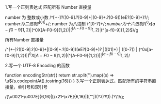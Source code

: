 1.写一个正则表达式 匹配所有 Number 直接量

number 为 整数或小数 /^[+-]?([0-9].?[0-9]+|[0-9]+.?[0-9])(eE?[0-9]+)?$/;
number 为 二进制  /^[01]+$/;
number 为八进制 /^[0-7]+$/;
number 为 十六进制  /(^0x[a-f0-9]{1,2}$)|(^0X[A-F0-9]{1,2}$)|(^[A-F0-9]{1,2}$)|(^[a-f0-9]{1,2}$)/g

所有Number 直接量

/^[+-]?([0-9].?[0-9]+|[0-9]+.?[0-9])(eE?[0-9]+)? |([01]+) | ([0-7]) | (^0x[a-f0-9]{1,2}$)|(^0X[A-F0-9]{1,2}$)|(^[A-F0-9]{1,2}$)|(^[a-f0-9]{1,2}$)/

2.写一个 UTF-8 Encoding 的函数

function encodingStr(str){
   return str.split('').map((s) => \u${s.codepointAt().tostring(16)})
}
3.写一个正则表达式，匹配所有的字符串直接量，单引号和双引号

/[\u0021-\u007E]{6,16}|[\x21-\x7E]{6,16}|(['"])(?:(?!\1).)?\1/g;